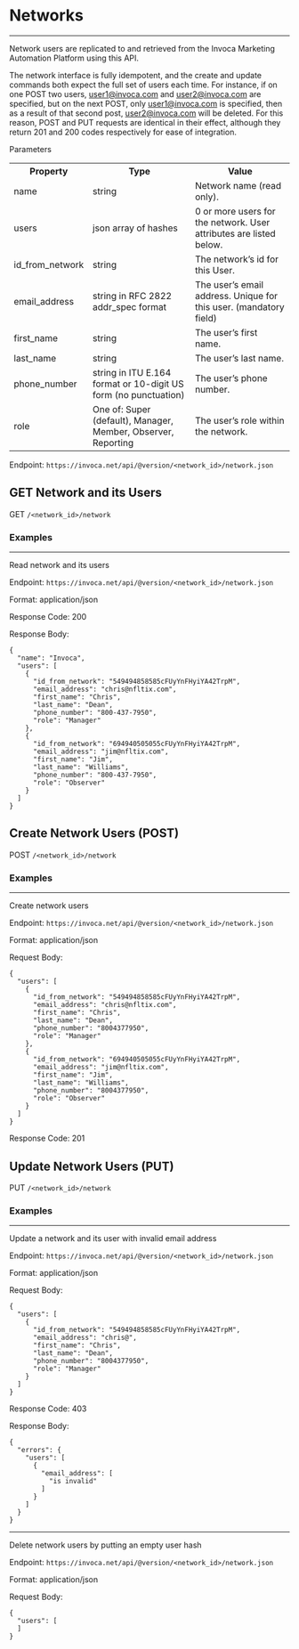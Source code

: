 Networks
========

* * *

Network users are replicated to and retrieved from the Invoca Marketing Automation Platform using this API.

The network interface is fully idempotent, and the create and update commands both expect the full set of users each time. For instance, if on one POST two users, user1@invoca.com and user2@invoca.com are specified, but on the next POST, only user1@invoca.com is specified, then as a result of that second post, user2@invoca.com will be deleted. For this reason, POST and PUT requests are identical in their effect, although they return 201 and 200 codes respectively for ease of integration.


Parameters

<table>
  <tr><th>Property</th><th>Type</th><th>Value</th></tr>
  <tr><td>name</td><td>string</td><td>Network name (read only).</td></tr>
  <tr><td>users</td><td>json array of hashes</td><td>0 or more users for the network. User attributes are listed below.</td></tr>
  <tr><td>id_from_network</td><td>string</td><td>The network’s id for this User.</td></tr>
  <tr><td>email_address</td><td>string in RFC 2822 addr_spec format</td><td>The user’s email address. Unique for this user. (mandatory field)</td></tr>
  <tr><td>first_name</td><td>string</td><td>The user’s first name.</td></tr>
  <tr><td>last_name</td><td>string</td><td>The user’s last name.</td></tr>
  <tr><td>phone_number</td><td>string in ITU E.164 format or 10-digit US form (no punctuation)</td><td>The user’s phone number.</td></tr>
  <tr><td>role</td><td>One of: Super (default), Manager, Member, Observer, Reporting</td><td>The user’s role within the network.</td></tr>
</table>

Endpoint:
`https://invoca.net/api/@version/<network_id>/network.json`

## GET Network and its Users
GET `/<network_id>/network`


### Examples
<hr>

Read network and its users

Endpoint:
`https://invoca.net/api/@version/<network_id>/network.json`

Format: application/json

Response Code: 200

Response Body:
<pre><code>{
  "name": "Invoca",
  "users": [
    {
      "id_from_network": "549494858585cFUyYnFHyiYA42TrpM",
      "email_address": "chris@nfltix.com",
      "first_name": "Chris",
      "last_name": "Dean",
      "phone_number": "800‐437‐7950",
      "role": "Manager"
    },
    {
      "id_from_network": "694940505055cFUyYnFHyiYA42TrpM",
      "email_address": "jim@nfltix.com",
      "first_name": "Jim",
      "last_name": "Williams",
      "phone_number": "800‐437‐7950",
      "role": "Observer"
    }
  ]
}</pre></code>


## Create Network Users (POST)
POST `/<network_id>/network`


### Examples
<hr>

Create network users

Endpoint:
`https://invoca.net/api/@version/<network_id>/network.json`

Format: application/json

Request Body:
<pre><code>{
  "users": [
    {
      "id_from_network": "549494858585cFUyYnFHyiYA42TrpM",
      "email_address": "chris@nfltix.com",
      "first_name": "Chris",
      "last_name": "Dean",
      "phone_number": "8004377950",
      "role": "Manager"
    },
    {
      "id_from_network": "694940505055cFUyYnFHyiYA42TrpM",
      "email_address": "jim@nfltix.com",
      "first_name": "Jim",
      "last_name": "Williams",
      "phone_number": "8004377950",
      "role": "Observer"
    }
  ]
}</pre></code>

Response Code: 201


## Update Network Users (PUT)
PUT `/<network_id>/network`


### Examples
<hr>

Update a network and its user with invalid email address

Endpoint:
`https://invoca.net/api/@version/<network_id>/network.json`

Format: application/json

Request Body:
<pre><code>{
  "users": [
    {
      "id_from_network": "549494858585cFUyYnFHyiYA42TrpM",
      "email_address": "chris@",
      "first_name": "Chris",
      "last_name": "Dean",
      "phone_number": "8004377950",
      "role": "Manager"
    }
  ]
}</pre></code>

Response Code: 403

Response Body:
<pre><code>{
  "errors": {
    "users": [
      {
        "email_address": [
          "is invalid"
        ]
      }
    ]
  }
}</pre></code>

<hr>

Delete network users by putting an empty user hash

Endpoint:
`https://invoca.net/api/@version/<network_id>/network.json`

Format: application/json

Request Body:
<pre><code>{
  "users": [
  ]
}</pre></code>
